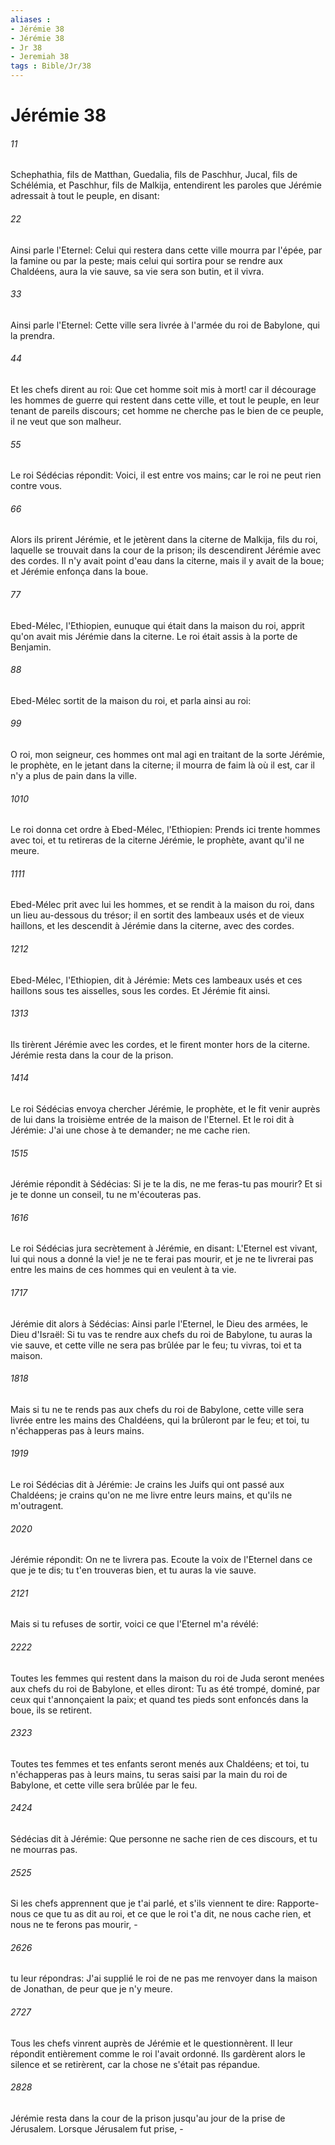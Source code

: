 ```yaml
---
aliases : 
- Jérémie 38
- Jérémie 38
- Jr 38
- Jeremiah 38
tags : Bible/Jr/38
---
```


# Jérémie 38

###### 11
Schephathia, fils de Matthan, Guedalia, fils de Paschhur, Jucal, fils de Schélémia, et Paschhur, fils de Malkija, entendirent les paroles que Jérémie adressait à tout le peuple, en disant:
###### 22
Ainsi parle l'Eternel: Celui qui restera dans cette ville mourra par l'épée, par la famine ou par la peste; mais celui qui sortira pour se rendre aux Chaldéens, aura la vie sauve, sa vie sera son butin, et il vivra.
###### 33
Ainsi parle l'Eternel: Cette ville sera livrée à l'armée du roi de Babylone, qui la prendra.
###### 44
Et les chefs dirent au roi: Que cet homme soit mis à mort! car il décourage les hommes de guerre qui restent dans cette ville, et tout le peuple, en leur tenant de pareils discours; cet homme ne cherche pas le bien de ce peuple, il ne veut que son malheur.
###### 55
Le roi Sédécias répondit: Voici, il est entre vos mains; car le roi ne peut rien contre vous.
###### 66
Alors ils prirent Jérémie, et le jetèrent dans la citerne de Malkija, fils du roi, laquelle se trouvait dans la cour de la prison; ils descendirent Jérémie avec des cordes. Il n'y avait point d'eau dans la citerne, mais il y avait de la boue; et Jérémie enfonça dans la boue.
###### 77
Ebed-Mélec, l'Ethiopien, eunuque qui était dans la maison du roi, apprit qu'on avait mis Jérémie dans la citerne. Le roi était assis à la porte de Benjamin.
###### 88
Ebed-Mélec sortit de la maison du roi, et parla ainsi au roi:
###### 99
O roi, mon seigneur, ces hommes ont mal agi en traitant de la sorte Jérémie, le prophète, en le jetant dans la citerne; il mourra de faim là où il est, car il n'y a plus de pain dans la ville.
###### 1010
Le roi donna cet ordre à Ebed-Mélec, l'Ethiopien: Prends ici trente hommes avec toi, et tu retireras de la citerne Jérémie, le prophète, avant qu'il ne meure.
###### 1111
Ebed-Mélec prit avec lui les hommes, et se rendit à la maison du roi, dans un lieu au-dessous du trésor; il en sortit des lambeaux usés et de vieux haillons, et les descendit à Jérémie dans la citerne, avec des cordes.
###### 1212
Ebed-Mélec, l'Ethiopien, dit à Jérémie: Mets ces lambeaux usés et ces haillons sous tes aisselles, sous les cordes. Et Jérémie fit ainsi.
###### 1313
Ils tirèrent Jérémie avec les cordes, et le firent monter hors de la citerne. Jérémie resta dans la cour de la prison.
###### 1414
Le roi Sédécias envoya chercher Jérémie, le prophète, et le fit venir auprès de lui dans la troisième entrée de la maison de l'Eternel. Et le roi dit à Jérémie: J'ai une chose à te demander; ne me cache rien.
###### 1515
Jérémie répondit à Sédécias: Si je te la dis, ne me feras-tu pas mourir? Et si je te donne un conseil, tu ne m'écouteras pas.
###### 1616
Le roi Sédécias jura secrètement à Jérémie, en disant: L'Eternel est vivant, lui qui nous a donné la vie! je ne te ferai pas mourir, et je ne te livrerai pas entre les mains de ces hommes qui en veulent à ta vie.
###### 1717
Jérémie dit alors à Sédécias: Ainsi parle l'Eternel, le Dieu des armées, le Dieu d'Israël: Si tu vas te rendre aux chefs du roi de Babylone, tu auras la vie sauve, et cette ville ne sera pas brûlée par le feu; tu vivras, toi et ta maison.
###### 1818
Mais si tu ne te rends pas aux chefs du roi de Babylone, cette ville sera livrée entre les mains des Chaldéens, qui la brûleront par le feu; et toi, tu n'échapperas pas à leurs mains.
###### 1919
Le roi Sédécias dit à Jérémie: Je crains les Juifs qui ont passé aux Chaldéens; je crains qu'on ne me livre entre leurs mains, et qu'ils ne m'outragent.
###### 2020
Jérémie répondit: On ne te livrera pas. Ecoute la voix de l'Eternel dans ce que je te dis; tu t'en trouveras bien, et tu auras la vie sauve.
###### 2121
Mais si tu refuses de sortir, voici ce que l'Eternel m'a révélé:
###### 2222
Toutes les femmes qui restent dans la maison du roi de Juda seront menées aux chefs du roi de Babylone, et elles diront: Tu as été trompé, dominé, par ceux qui t'annonçaient la paix; et quand tes pieds sont enfoncés dans la boue, ils se retirent.
###### 2323
Toutes tes femmes et tes enfants seront menés aux Chaldéens; et toi, tu n'échapperas pas à leurs mains, tu seras saisi par la main du roi de Babylone, et cette ville sera brûlée par le feu.
###### 2424
Sédécias dit à Jérémie: Que personne ne sache rien de ces discours, et tu ne mourras pas.
###### 2525
Si les chefs apprennent que je t'ai parlé, et s'ils viennent te dire: Rapporte-nous ce que tu as dit au roi, et ce que le roi t'a dit, ne nous cache rien, et nous ne te ferons pas mourir, -
###### 2626
tu leur répondras: J'ai supplié le roi de ne pas me renvoyer dans la maison de Jonathan, de peur que je n'y meure.
###### 2727
Tous les chefs vinrent auprès de Jérémie et le questionnèrent. Il leur répondit entièrement comme le roi l'avait ordonné. Ils gardèrent alors le silence et se retirèrent, car la chose ne s'était pas répandue.
###### 2828
Jérémie resta dans la cour de la prison jusqu'au jour de la prise de Jérusalem. Lorsque Jérusalem fut prise, -
